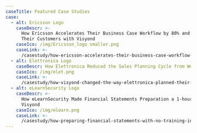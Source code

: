 ```yaml
---
caseTitle: Featured Case Studies
case:
  - alt: Ericsson Logo
    caseDescr: >-
      How Ericsson Accelerates Their Business Case Workflow by 80% and Empowers
      Their Customers with Visyond
    caseIco: /img/Ericsson_logo smaller.png
    caseLink: >-
      /casestudy/how-ericsson-accelerates-their-business-case-workflow-by-80-and-empowers-their-customers-with-visyond/
  - alt: Elettronica Logo
    caseDescr: How Elettronica Reduced the Sales Planning Cycle from Weeks to Hours
    caseIco: /img/elet.png
    caseLink: >-
      /casestudy/how-visyond-changed-the-way-elettronica-planned-their-sales-and-shortened-the-process-from-weeks-to-hours/
  - alt: eLearnSecurity Logo
    caseDescr: >-
      How eLearnSecurity Made Financial Statements Preparation a 1-hour Job with
      Visyond
    caseIco: /img/elearn.png
    caseLink: >-
      /casestudy/how-preparing-financial-statements-with-no-training-in-finance-became-a-1-hour-job/
---
```


